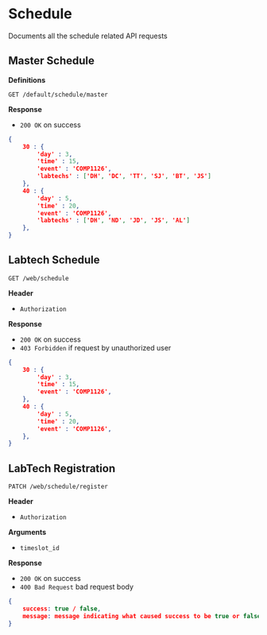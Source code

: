 # Schedule

Documents all the schedule related API requests

## Master Schedule 

**Definitions**

`GET /default/schedule/master`

**Response**

- `200 OK` on success

```json
{
    30 : {
        'day' : 3,
        'time' : 15,
        'event' : 'COMP1126',
        'labtechs' : ['DH', 'DC', 'TT', 'SJ', 'BT', 'JS']
    },
    40 : {
        'day' : 5,
        'time' : 20,
        'event' : 'COMP1126',
        'labtechs' : ['DH', 'ND', 'JD', 'JS', 'AL']
    },
}
```

## Labtech Schedule

`GET /web/schedule`

**Header**

- `Authorization`

**Response**

- `200 OK` on success
- `403 Forbidden` if request by unauthorized user

```json
{
    30 : {
        'day' : 3,
        'time' : 15,
        'event' : 'COMP1126',
    },
    40 : {
        'day' : 5,
        'time' : 20,
        'event' : 'COMP1126',
    },
}
```

## LabTech Registration

`PATCH /web/schedule/register `

**Header**

- `Authorization`

**Arguments**

- `timeslot_id` 

**Response**

- `200 OK` on success
- `400 Bad Request` bad request body

```json
{
    success: true / false,
    message: message indicating what caused success to be true or false
}
```
